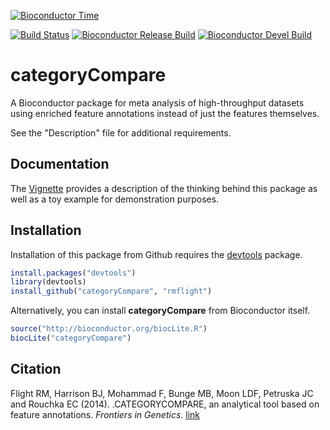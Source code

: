 [![Bioconductor Time](http://bioconductor.org/shields/years-in-bioc/categoryCompare.svg)](http://bioconductor.org/packages/release/bioc/html/categoryCompare.html "Bioconductor status")

[![Build Status](https://travis-ci.org/rmflight/categoryCompare.svg?branch=master)](https://travis-ci.org/rmflight/categoryCompare "travis build status") [![Bioconductor Release Build](http://bioconductor.org/shields/build/release/bioc/categoryCompare.svg)](http://bioconductor.org/checkResults/release/bioc-LATEST/categoryCompare/ "Bioconductor release build") [![Bioconductor Devel Build](http://bioconductor.org/shields/build/devel/bioc/categoryCompare.svg)](http://bioconductor.org/checkResults/devel/bioc-LATEST/categoryCompare/ "Bioconductor devel build")

# categoryCompare

A Bioconductor package for meta analysis of high-throughput datasets using 
enriched feature annotations instead of just the features themselves.

See the "Description" file for additional requirements.

## Documentation

The [Vignette][vignLink] provides a description of the thinking behind
this package as well as a toy example for demonstration purposes.

## Installation

Installation of this package from Github requires the [devtools][devtoolsLink]
package.

```r
install.packages("devtools")
library(devtools)
install_github("categoryCompare", "rmflight")
```

Alternatively, you can install **categoryCompare** from Bioconductor itself.

```r
source("http://bioconductor.org/biocLite.R")
biocLite("categoryCompare")
```


[vignLink]: http://rmflight.github.io/categoryCompare/index.html "categoryCompare Vignette"
[devtoolsLink]: https://github.com/hadley/devtools "devtools"

## Citation

Flight RM, Harrison BJ, Mohammad F, Bunge MB, Moon LDF, Petruska JC and Rouchka EC (2014). .CATEGORYCOMPARE, an analytical tool based on feature annotations.
_Frontiers in Genetics_. [link](http://dx.doi.org/10.3389/fgene.2014.00098)
